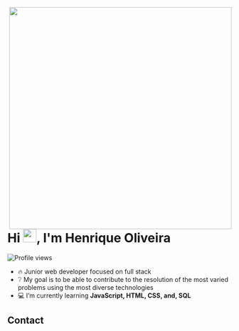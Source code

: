 <img align="right" height="500cm"
src="https://raw.githubusercontent.com/gist/holiveira07/cedd449376e6a2f7d2699a8a67597bcc/raw/b1dc0da3548526aadcb6c1316da64ddf534e6a53/githubcard.svg">
<h1 align="left">Hi <img src="https://raw.githubusercontent.com/kaueMarques/kaueMarques/master/hi.gif" height="30px">, I'm Henrique Oliveira</h1>
<p align="left"> <img src="https://komarev.com/ghpvc/?username=holiveira07&color=yellow" alt="Profile views"/> </p>


- 🔥 Junior web developer focused on full stack
- ❔ My goal is to be able to contribute to the resolution of the most varied problems using the most diverse technologies
- 💻 I’m currently learning **JavaScript, HTML, CSS, and, SQL**

## Contact


